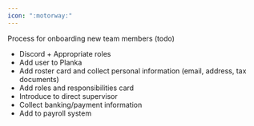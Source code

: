 ```yaml
---
icon: ":motorway:"
---
```

Process for onboarding new team members
(todo)
 - Discord + Appropriate roles
 - Add user to Planka
 - Add roster card and collect personal information (email, address, tax documents)
 - Add roles and responsibilities card
 - Introduce to direct supervisor
 - Collect banking/payment information
 - Add to payroll system